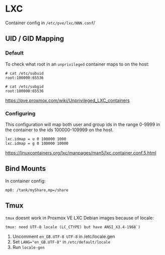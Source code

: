 # LXC

Container config in `/etc/pve/lxc/NNN.conf`/

## UID / GID Mapping

### Default
To check what root in an `unprivileged` container maps to on the host:

    # cat /etc/subuid
    root:100000:65536
    
    # cat /etc/subgid
    root:100000:65536

https://pve.proxmox.com/wiki/Unprivileged_LXC_containers

### Configuring
This configuration will map both user and group ids in the range 0-9999 in the container to the ids 100000-109999 on the host.

    lxc.idmap = u 0 100000 1000
    lxc.idmap = g 0 100000 10000

https://linuxcontainers.org/lxc/manpages/man5/lxc.container.conf.5.html

## Bind Mounts

In container config:

    mp0: /tank/myShare,mp=/share

## Tmux

`tmux` doesnt work in Proxmox VE LXC Debian images because of locale:

    tmux: need UTF-8 locale (LC_CTYPE) but have ANSI_X3.4-1968`)

1. Uncomment `en_GB.UTF-8 UTF-8` in /etc/locale.gen
2. Set `LANG="en_GB.UTF-8"` in `/etc/default/locale`
3. Run `locale-gen`

